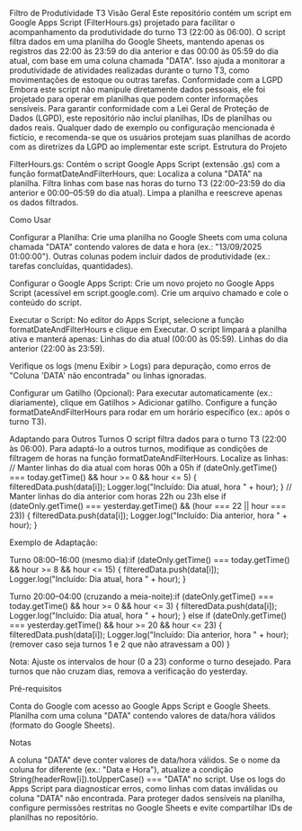Filtro de Produtividade T3
Visão Geral
Este repositório contém um script em Google Apps Script (FilterHours.gs) projetado para facilitar o acompanhamento da produtividade do turno T3 (22:00 às 06:00). O script filtra dados em uma planilha do Google Sheets, mantendo apenas os registros das 22:00 às 23:59 do dia anterior e das 00:00 às 05:59 do dia atual, com base em uma coluna chamada "DATA". Isso ajuda a monitorar a produtividade de atividades realizadas durante o turno T3, como movimentações de estoque ou outras tarefas.
Conformidade com a LGPD
Embora este script não manipule diretamente dados pessoais, ele foi projetado para operar em planilhas que podem conter informações sensíveis. Para garantir conformidade com a Lei Geral de Proteção de Dados (LGPD), este repositório não inclui planilhas, IDs de planilhas ou dados reais. Qualquer dado de exemplo ou configuração mencionada é fictício, e recomenda-se que os usuários protejam suas planilhas de acordo com as diretrizes da LGPD ao implementar este script.
Estrutura do Projeto

FilterHours.gs: Contém o script Google Apps Script (extensão .gs) com a função formatDateAndFilterHours, que:
Localiza a coluna "DATA" na planilha.
Filtra linhas com base nas horas do turno T3 (22:00–23:59 do dia anterior e 00:00–05:59 do dia atual).
Limpa a planilha e reescreve apenas os dados filtrados.

Como Usar

Configurar a Planilha:
Crie uma planilha no Google Sheets com uma coluna chamada "DATA" contendo valores de data e hora (ex.: "13/09/2025 01:00:00").
Outras colunas podem incluir dados de produtividade (ex.: tarefas concluídas, quantidades).


Configurar o Google Apps Script:
Crie um novo projeto no Google Apps Script (acessível em script.google.com).
Crie um arquivo chamado e cole o conteúdo do script.


Executar o Script:
No editor do Apps Script, selecione a função formatDateAndFilterHours e clique em Executar.
O script limpará a planilha ativa e manterá apenas:
Linhas do dia atual (00:00 às 05:59).
Linhas do dia anterior (22:00 às 23:59).


Verifique os logs (menu Exibir > Logs) para depuração, como erros de "Coluna 'DATA' não encontrada" ou linhas ignoradas.


Configurar um Gatilho (Opcional):
Para executar automaticamente (ex.: diariamente), clique em Gatilhos > Adicionar gatilho.
Configure a função formatDateAndFilterHours para rodar em um horário específico (ex.: após o turno T3).



Adaptando para Outros Turnos
O script filtra dados para o turno T3 (22:00 às 06:00). Para adaptá-lo a outros turnos, modifique as condições de filtragem de horas na função formatDateAndFilterHours. Localize as linhas:
// Manter linhas do dia atual com horas 00h a 05h
if (dateOnly.getTime() === today.getTime() && hour >= 0 && hour <= 5) {
  filteredData.push(data[i]);
  Logger.log("Incluído: Dia atual, hora " + hour);
}
// Manter linhas do dia anterior com horas 22h ou 23h
else if (dateOnly.getTime() === yesterday.getTime() && (hour === 22 || hour === 23)) {
  filteredData.push(data[i]);
  Logger.log("Incluído: Dia anterior, hora " + hour);
}

Exemplo de Adaptação:

Turno 08:00–16:00 (mesmo dia):if (dateOnly.getTime() === today.getTime() && hour >= 8 && hour <= 15) {
  filteredData.push(data[i]);
  Logger.log("Incluído: Dia atual, hora " + hour);
}


Turno 20:00–04:00 (cruzando a meia-noite):if (dateOnly.getTime() === today.getTime() && hour >= 0 && hour <= 3) {
  filteredData.push(data[i]);
  Logger.log("Incluído: Dia atual, hora " + hour);
}
else if (dateOnly.getTime() === yesterday.getTime() && hour >= 20 && hour <= 23) {
  filteredData.push(data[i]);
  Logger.log("Incluído: Dia anterior, hora " + hour);(remover caso seja turnos 1 e 2 que não atravessam a 00)
}


Nota: Ajuste os intervalos de hour (0 a 23) conforme o turno desejado. Para turnos que não cruzam dias, remova a verificação do yesterday.

Pré-requisitos

Conta do Google com acesso ao Google Apps Script e Google Sheets.
Planilha com uma coluna "DATA" contendo valores de data/hora válidos (formato do Google Sheets).

Notas

A coluna "DATA" deve conter valores de data/hora válidos. Se o nome da coluna for diferente (ex.: "Data e Hora"), atualize a condição String(headerRow[i]).toUpperCase() === "DATA" no script.
Use os logs do Apps Script para diagnosticar erros, como linhas com datas inválidas ou coluna "DATA" não encontrada.
Para proteger dados sensíveis na planilha, configure permissões restritas no Google Sheets e evite compartilhar IDs de planilhas no repositório.

